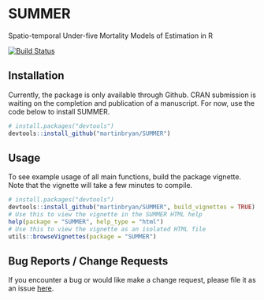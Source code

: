 # SUMMER
Spatio-temporal Under-five Mortality Models of Estimation in R

[![Build Status](https://travis-ci.org/martinbryan/SUMMER.svg?branch=master)](https://travis-ci.org/martinbryan/SUMMER)

## Installation

Currently, the package is only available through Github. CRAN submission is waiting on the completion and publication of a manuscript. For now, use the code below to install SUMMER.

``` r
# install.packages("devtools")
devtools::install_github("martinbryan/SUMMER")
```

## Usage
To see example usage of all main functions, build the package vignette. Note that the vignette will take a few minutes to compile.

``` r
# install.packages("devtools")
devtools::install_github("martinbryan/SUMMER", build_vignettes = TRUE)
# Use this to view the vignette in the SUMMER HTML help
help(package = "SUMMER", help_type = "html")
# Use this to view the vignette as an isolated HTML file
utils::browseVignettes(package = "SUMMER")
```

## Bug Reports / Change Requests
If you encounter a bug or would like make a change request, please file it as an issue [here](https://github.com/martinbryan/SUMMER/issues).
